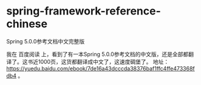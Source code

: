 # spring-framework-reference-chinese
Spring 5.0.0参考文档中文完整版

我在 百度阅读 上，看到了有一本Spring 5.0.0参考文档的中文版，还是全部都翻译了。这书近1000页，这货都翻译成中文了，这速度碉堡了。
地址： https://yuedu.baidu.com/ebook/7de16a43dcccda38376baf1ffc4ffe473368fdb4 。
